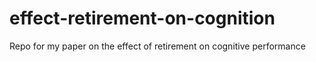 effect-retirement-on-cognition
==============================

Repo for my paper on the effect of retirement on cognitive performance
